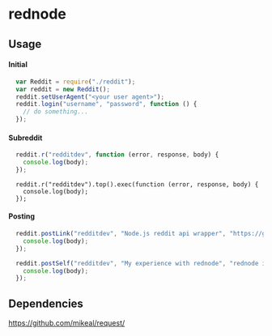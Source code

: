 
# rednode

## Usage

#### Initial

```javascript
  var Reddit = require("./reddit");
  var reddit = new Reddit();
  reddit.setUserAgent("<your user agent>");
  reddit.login("username", "password", function () {
    // do something...
  });
```

#### Subreddit

```javascript
  reddit.r("redditdev", function (error, response, body) {
    console.log(body);
  });
```
```javscript
  reddit.r("redditdev").top().exec(function (error, response, body) {
    console.log(body);
  });
```

#### Posting

```javascript
  reddit.postLink("redditdev", "Node.js reddit api wrapper", "https://github.com/theyshookhands/rednode", function (body) {
    console.log(body);
  });
```

```javascript
  reddit.postSelf("redditdev", "My experience with rednode", "rednode is the best!", function (body) {
    console.log(body);
  });
```

## Dependencies

https://github.com/mikeal/request/
